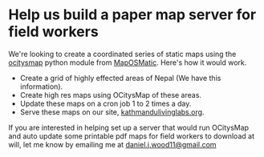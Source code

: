 
# Help us build a paper map server for field workers 

We're looking to create a coordinated series of static maps using the [ocitysmap](https://github.com/maposmatic/ocitysmap) python module from [MapOSMatic](http://www.maposmatic.org/). Here's how it would work.
- Create a grid of highly effected areas of Nepal (We have this information).
- Create high res maps using OCitysMap of these areas.
- Update these maps on a cron job 1 to 2 times a day.
- Serve these maps on our site, [kathmandulivinglabs.org](kathmandulivinglabs.org).

If you are interested in helping set up a server that would run OCitysMap and auto update some printable pdf maps for field workers to download at will, let me know by emailing me at daniel.j.wood11@gmail.com
